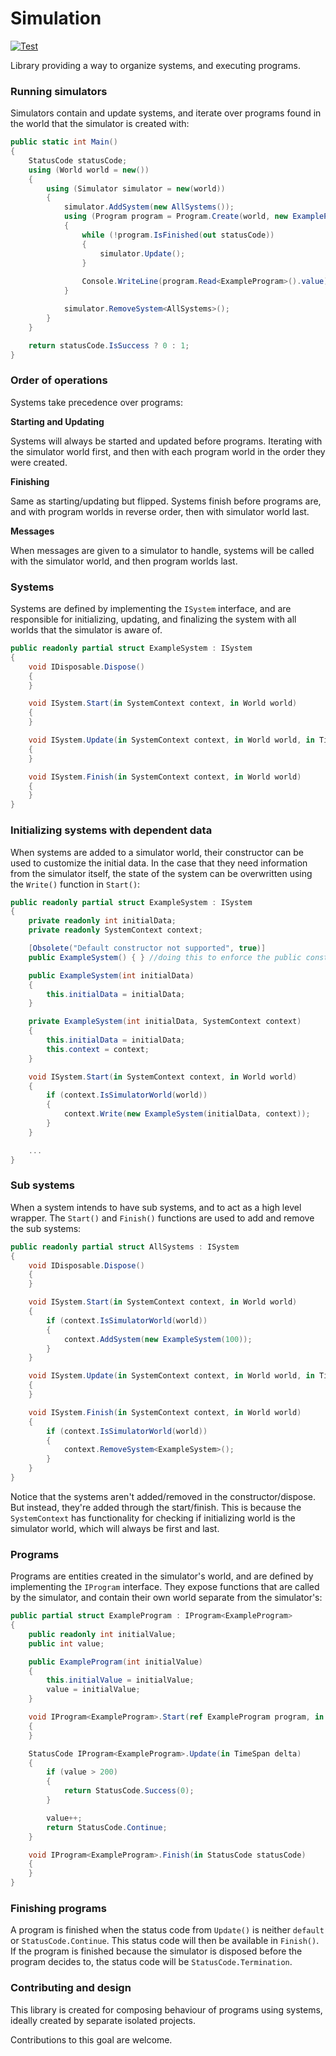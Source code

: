 # Simulation

[![Test](https://github.com/simulation-tree/simulation/actions/workflows/test.yml/badge.svg)](https://github.com/simulation-tree/simulation/actions/workflows/test.yml)

Library providing a way to organize systems, and executing programs.

### Running simulators

Simulators contain and update systems, and iterate over programs found
in the world that the simulator is created with:
```cs
public static int Main()
{
    StatusCode statusCode;
    using (World world = new())
    {
        using (Simulator simulator = new(world))
        {
            simulator.AddSystem(new AllSystems());
            using (Program program = Program.Create(world, new ExampleProgram(100)))
            {
                while (!program.IsFinished(out statusCode))
                {
                    simulator.Update();
                }
                
                Console.WriteLine(program.Read<ExampleProgram>().value);
            }

            simulator.RemoveSystem<AllSystems>();
        }
    }

    return statusCode.IsSuccess ? 0 : 1;
}
```

### Order of operations

Systems take precedence over programs:

**Starting and Updating**

Systems will always be started and updated before programs. Iterating with the simulator
world first, and then with each program world in the order they were created.

**Finishing**

Same as starting/updating but flipped. Systems finish before programs are, and with
program worlds in reverse order, then with simulator world last.

**Messages**

When messages are given to a simulator to handle, systems will be called with the 
simulator world, and then program worlds last.

### Systems

Systems are defined by implementing the `ISystem` interface, and are responsible
for initializing, updating, and finalizing the system with all worlds that the
simulator is aware of.

```cs
public readonly partial struct ExampleSystem : ISystem
{
    void IDisposable.Dispose()
    {
    }

    void ISystem.Start(in SystemContext context, in World world)
    {
    }

    void ISystem.Update(in SystemContext context, in World world, in TimeSpan delta)
    {
    }

    void ISystem.Finish(in SystemContext context, in World world)
    {
    }
}
```

### Initializing systems with dependent data

When systems are added to a simulator world, their constructor can be used to customize
the initial data. In the case that they need information from the simulator itself, the
state of the system can be overwritten using the `Write()` function in `Start()`:
```cs
public readonly partial struct ExampleSystem : ISystem
{
    private readonly int initialData;
    private readonly SystemContext context;

    [Obsolete("Default constructor not supported", true)]
    public ExampleSystem() { } //doing this to enforce the public constructor below

    public ExampleSystem(int initialData)
    {
        this.initialData = initialData;
    }

    private ExampleSystem(int initialData, SystemContext context)
    {
        this.initialData = initialData;
        this.context = context;
    }

    void ISystem.Start(in SystemContext context, in World world)
    {
        if (context.IsSimulatorWorld(world))
        {
            context.Write(new ExampleSystem(initialData, context));
        }
    }

    ...
}
```

### Sub systems

When a system intends to have sub systems, and to act as a high level wrapper.
The `Start()` and `Finish()` functions are used to add and remove the sub systems:
```cs
public readonly partial struct AllSystems : ISystem
{
    void IDisposable.Dispose()
    {
    }

    void ISystem.Start(in SystemContext context, in World world)
    {
        if (context.IsSimulatorWorld(world))
        {
            context.AddSystem(new ExampleSystem(100));
        }
    }

    void ISystem.Update(in SystemContext context, in World world, in TimeSpan delta)
    {
    }

    void ISystem.Finish(in SystemContext context, in World world)
    {
        if (context.IsSimulatorWorld(world))
        {
            context.RemoveSystem<ExampleSystem>();
        }
    }
}
```

Notice that the systems aren't added/removed in the constructor/dispose. But instead,
they're added through the start/finish. This is because the `SystemContext` has functionality
for checking if initializing world is the simulator world, which will always be first and last.

### Programs

Programs are entities created in the simulator's world, and are defined by implementing
the `IProgram` interface. They expose functions that are called by the simulator, and
contain their own world separate from the simulator's:
```cs
public partial struct ExampleProgram : IProgram<ExampleProgram>
{
    public readonly int initialValue;
    public int value;

    public ExampleProgram(int initialValue)
    {
        this.initialValue = initialValue;
        value = initialValue;
    }

    void IProgram<ExampleProgram>.Start(ref ExampleProgram program, in Simulator simulator, in World world)
    {
    }

    StatusCode IProgram<ExampleProgram>.Update(in TimeSpan delta)
    {
        if (value > 200)
        {
            return StatusCode.Success(0);
        }

        value++;
        return StatusCode.Continue;
    }

    void IProgram<ExampleProgram>.Finish(in StatusCode statusCode)
    {
    }
}
```

### Finishing programs

A program is finished when the status code from `Update()` is neither `default` or `StatusCode.Continue`.
This status code will then be available in `Finish()`. If the program is finished because
the simulator is disposed before the program decides to, the status code will be `StatusCode.Termination`.

### Contributing and design

This library is created for composing behaviour of programs using systems, ideally created by
separate isolated projects.

Contributions to this goal are welcome.